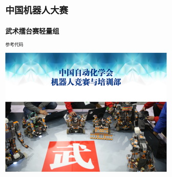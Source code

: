
中国机器人大赛
====
武术擂台赛轻量组
----
参考代码<br>
<br>
![image](https://github.com/TDA-2030/ECUT_RoboCup/blob/master/pictures/9026bb55659340182541cf9d4f15cd1c.jpg)
<br>
![image](https://github.com/TDA-2030/ECUT_RoboCup/blob/master/pictures/d0eab202db9330f5798c171db2f0efca.jpg)

